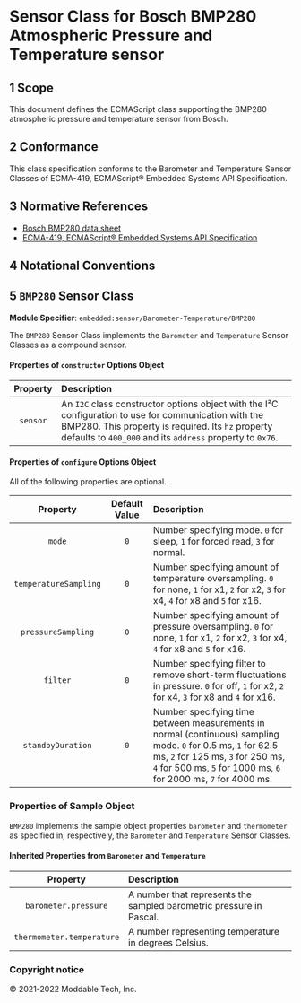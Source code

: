 
# Sensor Class for Bosch BMP280 Atmospheric Pressure and Temperature sensor

## 1 Scope

This document defines the ECMAScript class supporting the BMP280 atmospheric pressure and temperature sensor from Bosch.

## 2 Conformance

This class specification conforms to the Barometer and Temperature Sensor Classes of ECMA-419, ECMAScript® Embedded Systems API Specification.

## 3 Normative References

- [Bosch BMP280 data sheet](https://www.bosch-sensortec.com/media/boschsensortec/downloads/datasheets/bst-bmp280-ds001.pdf)
- [ECMA-419, ECMAScript® Embedded Systems API Specification](https://419.ecma-international.org)

## 4 Notational Conventions

## 5 `BMP280` Sensor Class

**Module Specifier**: `embedded:sensor/Barometer-Temperature/BMP280`

The `BMP280` Sensor Class implements the `Barometer` and `Temperature` Sensor Classes as a compound sensor.

#### Properties of `constructor` Options Object

| Property | Description |
| :---: | :--- |
| `sensor` | An `I2C` class constructor options object with the I²C configuration to use for communication with the BMP280. This property is required. Its `hz` property defaults to `400_000` and its `address` property to `0x76`.


#### Properties of `configure` Options Object

All of the following properties are optional.

| Property | Default Value | Description |
| :---: | :---: | :--- |
| `mode` | `0` | Number specifying mode. `0` for sleep, `1` for forced read, `3` for normal.
| `temperatureSampling` | `0` | Number specifying amount of temperature oversampling. `0` for none, `1` for x1, `2` for x2, `3` for x4, `4` for x8 and `5` for x16.
| `pressureSampling` | `0` | Number specifying amount of pressure oversampling.  `0` for none, `1` for x1, `2` for x2, `3` for x4, `4` for x8 and `5` for x16.
| `filter` | `0` | Number specifying filter to remove short-term fluctuations in pressure.  `0` for off, `1` for x2, `2` for x4, `3` for x8 and `4` for x16.
| `standbyDuration` | `0` | Number specifying time between measurements in normal (continuous) sampling mode. `0` for 0.5 ms, `1` for 62.5 ms, `2` for 125 ms, `3` for 250 ms, `4` for 500 ms, `5` for 1000 ms, `6` for 2000 ms, `7` for 4000 ms.


### Properties of Sample Object
`BMP280` implements the sample object properties `barometer` and `thermometer` as specified in, respectively, the `Barometer` and `Temperature` Sensor Classes.

#### Inherited Properties from `Barometer` and `Temperature`

| Property | Description |
| :---: | :--- |
| `barometer.pressure` | A number that represents the sampled barometric pressure in Pascal.
| `thermometer.temperature` | A number representing temperature in degrees Celsius.


### Copyright notice

© 2021-2022 Moddable Tech, Inc.

